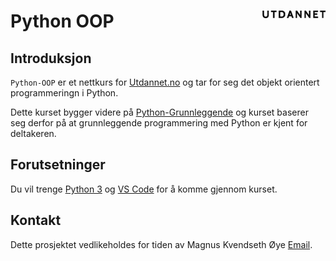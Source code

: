 # Python OOP <img src="doc/logo.png" align="right" width="20%">


## Introduksjon

`Python-OOP` er et nettkurs for [Utdannet.no](https://www.utdannet.no/kurs/python-oop/) og tar for seg det objekt orientert programmeringn i Python.


Dette kurset bygger videre på [Python-Grunnleggende](https://www.utdannet.no/kurs/python-grunnleggende/) og kurset baserer seg derfor på at grunnleggende programmering med Python er kjent for deltakeren.


## Forutsetninger

Du vil trenge [Python 3](https://www.python.org/) og [VS Code](https://code.visualstudio.com/) for å komme gjennom kurset.


## Kontakt

Dette prosjektet vedlikeholdes for tiden av Magnus Kvendseth Øye [Email](mailto:magnus.oye@gmail.com).
